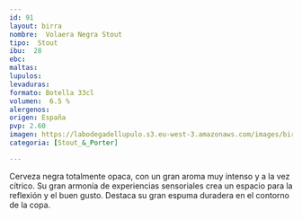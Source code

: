 ```yaml
---
id: 91
layout: birra
nombre:  Volaera Negra Stout
tipo:  Stout
ibu:  28
ebc:
maltas: 
lupulos: 
levaduras: 
formato: Botella 33cl
volumen:  6.5 %
alergenos: 
origen: España
pvp: 2.60
imagen: https://labodegadellupulo.s3.eu-west-3.amazonaws.com/images/birras/volaerastout.jpg
categoria: [Stout_&_Porter]

---
```

Cerveza negra totalmente opaca, con un gran aroma muy intenso y a la vez cítrico. Su gran armonía de experiencias sensoriales crea un espacio para la reflexión y el buen gusto. Destaca su gran espuma duradera en el contorno de la copa.